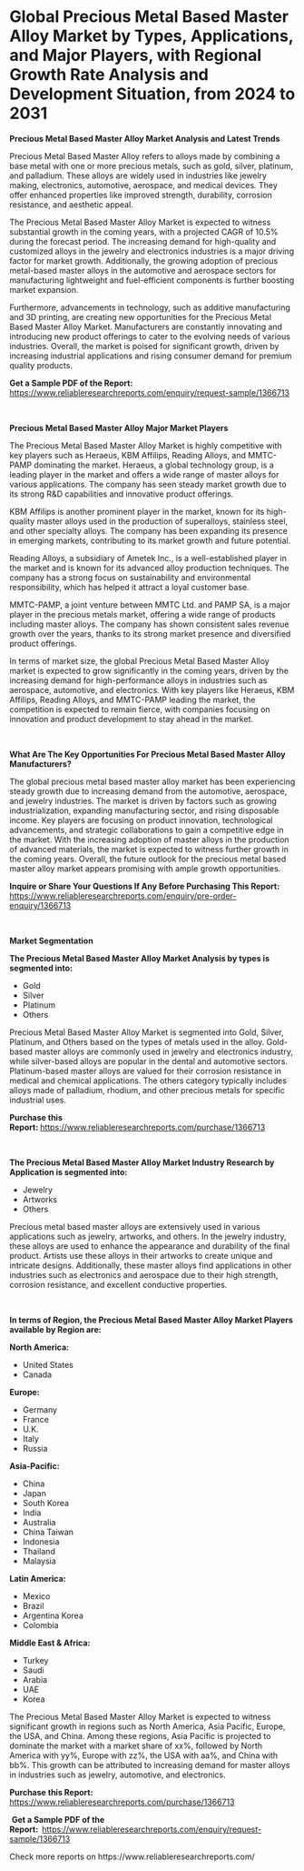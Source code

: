 <p><h1>Global Precious Metal Based Master Alloy Market by Types, Applications, and Major Players, with Regional Growth Rate Analysis and Development Situation, from 2024 to 2031</h1></p><p><strong>Precious Metal Based Master Alloy Market Analysis and Latest Trends</strong></p>
<p><p>Precious Metal Based Master Alloy refers to alloys made by combining a base metal with one or more precious metals, such as gold, silver, platinum, and palladium. These alloys are widely used in industries like jewelry making, electronics, automotive, aerospace, and medical devices. They offer enhanced properties like improved strength, durability, corrosion resistance, and aesthetic appeal.</p><p>The Precious Metal Based Master Alloy Market is expected to witness substantial growth in the coming years, with a projected CAGR of 10.5% during the forecast period. The increasing demand for high-quality and customized alloys in the jewelry and electronics industries is a major driving factor for market growth. Additionally, the growing adoption of precious metal-based master alloys in the automotive and aerospace sectors for manufacturing lightweight and fuel-efficient components is further boosting market expansion.</p><p>Furthermore, advancements in technology, such as additive manufacturing and 3D printing, are creating new opportunities for the Precious Metal Based Master Alloy Market. Manufacturers are constantly innovating and introducing new product offerings to cater to the evolving needs of various industries. Overall, the market is poised for significant growth, driven by increasing industrial applications and rising consumer demand for premium quality products.</p></p>
<p><strong>Get a Sample PDF of the Report:&nbsp;</strong> <a href="https://www.reliableresearchreports.com/enquiry/request-sample/1366713">https://www.reliableresearchreports.com/enquiry/request-sample/1366713</a></p>
<p>&nbsp;</p>
<p><strong>Precious Metal Based Master Alloy Major Market Players</strong></p>
<p><p>The Precious Metal Based Master Alloy Market is highly competitive with key players such as Heraeus, KBM Affilips, Reading Alloys, and MMTC-PAMP dominating the market. Heraeus, a global technology group, is a leading player in the market and offers a wide range of master alloys for various applications. The company has seen steady market growth due to its strong R&D capabilities and innovative product offerings. </p><p>KBM Affilips is another prominent player in the market, known for its high-quality master alloys used in the production of superalloys, stainless steel, and other specialty alloys. The company has been expanding its presence in emerging markets, contributing to its market growth and future potential.</p><p>Reading Alloys, a subsidiary of Ametek Inc., is a well-established player in the market and is known for its advanced alloy production techniques. The company has a strong focus on sustainability and environmental responsibility, which has helped it attract a loyal customer base.</p><p>MMTC-PAMP, a joint venture between MMTC Ltd. and PAMP SA, is a major player in the precious metals market, offering a wide range of products including master alloys. The company has shown consistent sales revenue growth over the years, thanks to its strong market presence and diversified product offerings.</p><p>In terms of market size, the global Precious Metal Based Master Alloy market is expected to grow significantly in the coming years, driven by the increasing demand for high-performance alloys in industries such as aerospace, automotive, and electronics. With key players like Heraeus, KBM Affilips, Reading Alloys, and MMTC-PAMP leading the market, the competition is expected to remain fierce, with companies focusing on innovation and product development to stay ahead in the market.</p></p>
<p>&nbsp;</p>
<p><strong>What Are The Key Opportunities For Precious Metal Based Master Alloy Manufacturers?</strong></p>
<p><p>The global precious metal based master alloy market has been experiencing steady growth due to increasing demand from the automotive, aerospace, and jewelry industries. The market is driven by factors such as growing industrialization, expanding manufacturing sector, and rising disposable income. Key players are focusing on product innovation, technological advancements, and strategic collaborations to gain a competitive edge in the market. With the increasing adoption of master alloys in the production of advanced materials, the market is expected to witness further growth in the coming years. Overall, the future outlook for the precious metal based master alloy market appears promising with ample growth opportunities.</p></p>
<p><strong>Inquire or Share Your Questions If Any Before Purchasing This Report:</strong> <a href="https://www.reliableresearchreports.com/enquiry/pre-order-enquiry/1366713">https://www.reliableresearchreports.com/enquiry/pre-order-enquiry/1366713</a></p>
<p>&nbsp;</p>
<p><strong>Market Segmentation</strong></p>
<p><strong>The Precious Metal Based Master Alloy Market Analysis by types is segmented into:</strong></p>
<p><ul><li>Gold</li><li>Silver</li><li>Platinum</li><li>Others</li></ul></p>
<p><p>Precious Metal Based Master Alloy Market is segmented into Gold, Silver, Platinum, and Others based on the types of metals used in the alloy. Gold-based master alloys are commonly used in jewelry and electronics industry, while silver-based alloys are popular in the dental and automotive sectors. Platinum-based master alloys are valued for their corrosion resistance in medical and chemical applications. The others category typically includes alloys made of palladium, rhodium, and other precious metals for specific industrial uses.</p></p>
<p><strong>Purchase this Report:&nbsp;</strong><a href="https://www.reliableresearchreports.com/purchase/1366713">https://www.reliableresearchreports.com/purchase/1366713</a></p>
<p>&nbsp;</p>
<p><strong>The Precious Metal Based Master Alloy Market Industry Research by Application is segmented into:</strong></p>
<p><ul><li>Jewelry</li><li>Artworks</li><li>Others</li></ul></p>
<p><p>Precious metal based master alloys are extensively used in various applications such as jewelry, artworks, and others. In the jewelry industry, these alloys are used to enhance the appearance and durability of the final product. Artists use these alloys in their artworks to create unique and intricate designs. Additionally, these master alloys find applications in other industries such as electronics and aerospace due to their high strength, corrosion resistance, and excellent conductive properties.</p></p>
<p>&nbsp;</p>
<p><strong>In terms of Region, the Precious Metal Based Master Alloy Market Players available by Region are:</strong></p>
<p>
    <p> <strong> North America: </strong>
        <ul>
            <li>United States</li>
            <li>Canada</li>
        </ul>
        </p> 
    <p> <strong> Europe: </strong>
        <ul>
            <li>Germany</li>
            <li>France</li>
            <li>U.K.</li>
            <li>Italy</li>
            <li>Russia</li>
        </ul>
        </p> 
    <p> <strong> Asia-Pacific: </strong>
        <ul>
            <li>China</li>
            <li>Japan</li>
            <li>South Korea</li>
            <li>India</li>
            <li>Australia</li>
            <li>China Taiwan</li>
            <li>Indonesia</li>
            <li>Thailand</li>
            <li>Malaysia</li>
        </ul>
        </p> 
    <p> <strong> Latin America: </strong>
        <ul>
            <li>Mexico</li>
            <li>Brazil</li>
            <li>Argentina Korea</li>
            <li>Colombia</li>
        </ul>
        </p> 
    <p> <strong> Middle East & Africa: </strong>
        <ul>
            <li>Turkey</li>
            <li>Saudi</li>
            <li>Arabia</li>
            <li>UAE</li>
            <li>Korea</li>
        </ul>
    </p>
    </p>
<p><p>The Precious Metal Based Master Alloy Market is expected to witness significant growth in regions such as North America, Asia Pacific, Europe, the USA, and China. Among these regions, Asia Pacific is projected to dominate the market with a market share of xx%, followed by North America with yy%, Europe with zz%, the USA with aa%, and China with bb%. This growth can be attributed to increasing demand for master alloys in industries such as jewelry, automotive, and electronics.</p></p>
<p><strong>Purchase this Report: </strong><a href="https://www.reliableresearchreports.com/purchase/1366713">https://www.reliableresearchreports.com/purchase/1366713</a></p>
<p>&nbsp;<strong>Get a Sample PDF of the Report:&nbsp;&nbsp;</strong><a href="https://www.reliableresearchreports.com/enquiry/request-sample/1366713">https://www.reliableresearchreports.com/enquiry/request-sample/1366713</a></p>
<p><strong></strong></p>
<p>Check more reports on https://www.reliableresearchreports.com/</p>